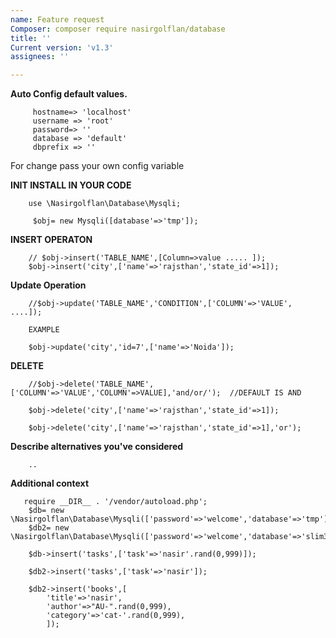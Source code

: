 ```yaml
---
name: Feature request
Composer: composer require nasirgolflan/database
title: ''
Current version: 'v1.3'
assignees: ''

---
```



**Auto Config default values.**

         hostname=> 'localhost'  
         username => 'root'
         password=> ''
         database => 'default'
         dbprefix => ''

For change pass your own config variable

**INIT INSTALL IN YOUR CODE**

        use \Nasirgolflan\Database\Mysqli;
        
         $obj= new Mysqli([database'=>'tmp']);    

**INSERT OPERATON**

        // $obj->insert('TABLE_NAME',[Column=>value ..... ]); 
        $obj->insert('city',['name'=>'rajsthan','state_id'=>1]); 
        
**Update Operation**
        
        //$obj->update('TABLE_NAME','CONDITION',['COLUMN'=>'VALUE', ....]);
        
        EXAMPLE
        
        $obj->update('city','id=7',['name'=>'Noida']);
        
**DELETE**
        
        //$obj->delete('TABLE_NAME',['COLUMN'=>'VALUE','COLUMN'=>VALUE],'and/or/');  //DEFAULT IS AND
        
        $obj->delete('city',['name'=>'rajsthan','state_id'=>1]);
        
        $obj->delete('city',['name'=>'rajsthan','state_id'=>1],'or');

**Describe alternatives you've considered**

        ..

**Additional context**

       require __DIR__ . '/vendor/autoload.php';
        $db= new \Nasirgolflan\Database\Mysqli(['password'=>'welcome','database'=>'tmp']);   
        $db2= new \Nasirgolflan\Database\Mysqli(['password'=>'welcome','database'=>'slim3']);

        $db->insert('tasks',['task'=>'nasir'.rand(0,999)]);

        $db2->insert('tasks',['task'=>'nasir']);
      
        $db2->insert('books',[
            'title'=>'nasir',
            'author'=>"AU-".rand(0,999),
            'category'=>'cat-'.rand(0,999),
            ]);
